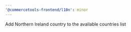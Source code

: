 ```yaml
---
'@commercetools-frontend/l10n': minor
---
```


Add Northern Ireland country to the available countries list
